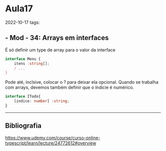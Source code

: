 # Aula17
2022-10-17
tags: 

## - Mod - 34:  Arrays em interfaces

É só definir um type de array para o valor da interface

~~~ts
interface Menu {
	itens :string[];
	/ ...
}
~~~

Pode até, inclsive, colocar o ? para deixar ela opcional. Quando se trabalha com arrays, devemos também definir que o índicie é numérico.

~~~ts
interface ITodo{
	[indice: number] :string;
}
~~~
 

-----------------------------------------------
## Bibliografia

https://www.udemy.com/course/curso-online-typescript/learn/lecture/24772612#overview

